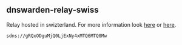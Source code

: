 ## dnswarden-relay-swiss

Relay hosted in swizterland. For more information look [here](https://github.com/bhanupratapys/dnswarden) or [here](https://dnswarden.com).


`sdns://gRQxODguMjQ0LjExNy4xMTQ6MTQ0Mw`
